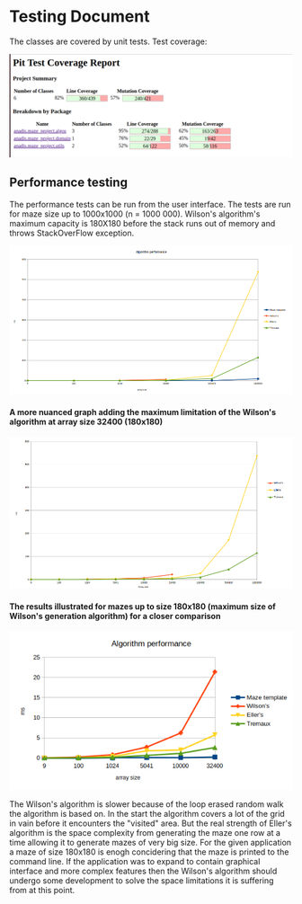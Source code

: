 # Testing Document

The classes are covered by unit tests. Test coverage:

![Pit-report](https://github.com/anadis504/tiralabra-maze/blob/master/Documentation/graph/pit-report202010101951.png)

## Performance testing
The performance tests can be run from the user interface. The tests are run for maze size up to 1000x1000 (n = 1000 000). Wilson's algorithm's maximum capacity is 180X180 before the stack runs out of memory and throws StackOverFlow exception.

![Performance on arrays of gradual increase of x10](https://github.com/anadis504/tiralabra-maze/blob/master/Documentation/graph/performance-1000000.png)


#### A more nuanced graph adding the maximum limitation of the Wilson's algorithm at array size 32400 (180x180)

![Algorithm performance on array size up to 1000 000](https://github.com/anadis504/tiralabra-maze/blob/master/Documentation/graph/performance.png)

#### The results illustrated for mazes up to size 180x180 (maximum size of Wilson's generation algorithm) for a closer comparison

![Performance on array up to 180x180](https://github.com/anadis504/tiralabra-maze/blob/master/Documentation/graph/performance_small.png)

The Wilson's algorithm is slower because of the loop erased random walk the algorithm is based on. In the start the algorithm covers a lot of the grid in vain before it encounters the "visited" area. But the real strength of Eller's algorithm is the space complexity from generating the maze one row at a time allowing it to generate mazes of very big size. For the given application a maze of size 180x180 is enogh concidering that the maze is printed to the command line. If the application was to expand to contain graphical interface and more complex features then the Wilson's algorithm should undergo some development to solve the space limitations it is suffering from at this point.
